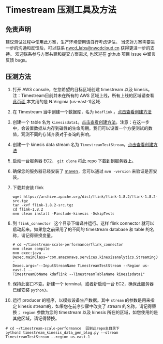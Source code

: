 # Timestream 压测工具及方法


## 免责声明
建议测试过程中使用此方案，生产环境使用请自行考虑评估。
当您对方案需要进一步的沟通和反馈后，可以联系 nwcd_labs@nwcdcloud.cn 获得更进一步的支持。
欢迎联系参与方案共建和提交方案需求, 也欢迎在 github 项目 issue 中留言反馈 bugs。

## 压测方法
1. 打开 AWS console，在您希望的目标区域创建 timestream 以及 kinesis。 注：Timestream目前并未在所有的 AWS 区域上线，所有上线的区域请查看[此页面](https://aws.amazon.com/cn/timestream/pricing/),本文用的是 N.Virginia (us-east-1)区域.
1. 在 Timestream 当中创建一个数据库，名为 ``kdaflink`` 。[点击查看创建方法](https://docs.aws.amazon.com/zh_cn/timestream/latest/developerguide/console_timestream.html#console_timestream.db.using-console)
1. 创建一个 table 名为 ``kinesisdata1``。[点击查看创建方法](https://docs.aws.amazon.com/zh_cn/timestream/latest/developerguide/console_timestream.html#console_timestream.table.using-console)。注意：在这一步中，会设置数据从内存到磁性的生命周期。我们可以设置一个方便测试的数值，观测不同的存储介质对于查询的影响。
1. 创建一个 kinesis data stream 名为 ``TimestreamTestStream``。[点击查看创建方法](https://docs.aws.amazon.com/streams/latest/dev/amazon-kinesis-streams.html#how-do-i-create-a-stream)
1. 启动一台服务器 EC2， ``git clone`` 将此 repo 下载到到服务器上。
1. 确保您的服务器已经安装了 [maven](https://maven.apache.org/install.html)，您可以通过 ``mvn -version`` 来验证是否安装。
1. 下载并安装 flink   
   ```
   wget https://archive.apache.org/dist/flink/flink-1.8.2/flink-1.8.2-src.tgz
   tar -xvf flink-1.8.2-src.tgz
   cd flink-1.8.2
   mvn clean install -Pinclude-kinesis -DskipTests

   ```
 1. 到 ``flink_connector `` 这个目录下编译并运行。这样 flink connector 就可以启动起来。如果您之前采用了的不同的 timestream database 和 table 的名称，请记得替换变量。
    ```
    # cd ~/timestream-scale-performance/flink_connector
    mvn clean compile
    mvn exec:java -
    Dexec.mainClass="com.amazonaws.services.kinesisanalytics.StreamingJob" -
    Dexec.args="--InputStreamName TimestreamTestStream --Region us-east-1 --
    TimestreamDbName kdaflink --TimestreamTableName kinesisdata1"
    ```

 1. 保持此窗口不变。新建一个 terminal，或者新启动一台 EC2，确保此服务器已经安装 ``python3``。
 1. 运行 producer 的程序，以模拟设备生产数据。其中 ``stream`` 的参数是用来指定 kinesis stream的，如果您在前序步骤中改变了 stream 的名称，请记得替换； ``region`` 参数为您的 timestream 以及 kinesis 所在的区域，如您使用的是其他区域，请记得替换。
   ```
   # cd ~/timestream-scale-performance  回到此repo主目录下
   python3 timestream_kinesis_data_gen_blog.py --stream TimestreamTestStream --region us-east-1

   ```
 